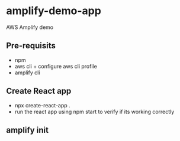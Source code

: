 # amplify-demo-app
AWS Amplify demo

## Pre-requisits
- npm
- aws cli + configure aws cli profile
- amplify cli

## Create React app
- npx create-react-app .
- run the react app using npm start to verify if its working correctly

## amplify init



